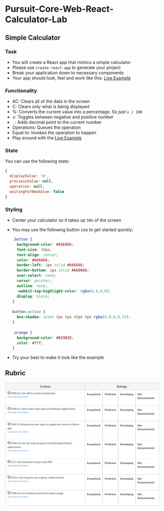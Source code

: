 # Pursuit-Core-Web-React-Calculator-Lab

## Simple Calculator

### Task

- You will create a React app that mimics a simple calculator
- Please use `create-react-app` to generate your project
- Break your application down to necessary components
- Your app should look, feel and work like this: [Live Example](https://wizardly-benz-647f72.netlify.com/)

### Functionality

- AC: Clears all of the data in the screen
- C: Clears only what is being displayed
- %: Converts the current value into a percentage. So just `x / 100`
- ±: Toggles between negative and positive number
- . : Adds decimal point to the current number
- Operations: Queues the operation
- Equal to: Invokes the operation to happen
- Play around with the [Live Example](https://wizardly-benz-647f72.netlify.com/)

### State

You can use the following state:

```javascript
{
  displayValue: '0',
  previousValue: null,
  operation: null,
  waitingForNewValue: false
}
```

### Styling

- Center your calculator so it takes up `50%` of the screen

- You may use the following button css to get started quickly:
  ```css
  .button {
    background-color: #E0E0E6;
    font-size: 40px;
    text-align: center;
    color: #666666;
    border-left: 1px solid #666666;
    border-bottom: 1px solid #666666;
    user-select: none;
    cursor: pointer;
    outline: none;
    -webkit-tap-highlight-color: rgba(0,0,0,0);
    display: block;
  }

  button:active {
    box-shadow: inset 0px 0px 80px 0px rgba(0,0,0,0.25);
  }

  .orange {
    background-color: #EE9B3E;
    color: #fff;
  }
  ```
- Try your best to make it look like the example


## Rubric

![calculatorRubric](./calculatorRubric.png)
